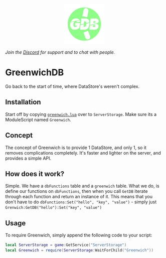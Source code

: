 
<p align="center">
  <img src="./assets/icon.png" alt="Greenwich" />
</p>

*Join the [Discord](https://discord.gg/vfn3NJ3TUm) for support and to chat with people.*

# GreenwichDB
Go back to the start of time, where DataStore's weren't complex.

## Installation

Start off by copying [`greenwich.lua`](/greenwich.lua) over to `ServerStorage`. Make sure its a ModuleScript named `Greenwich`.

## Concept

The concept of Greenwich is to provide 1 DataStore, and only 1, so it removes complications completely. It's faster and lighter on the server, and provides a simple API.

## How does it work?

Simple. We have a `dbFunctions` table and a `greenwich` table. What we do, is define our functions on `dbFunctions`, then when you call `GetDB` iterate through each function and return an instance of it. This means that you don't have to do `dbFunctions:Set("hello", "key", "value")` - simply just `Grenwich:GetDB("hello"):Set("key", "value")`

## Usage

To require Greenwich, simply append the following code to your script:

```lua
local ServerStorage = game:GetService("ServerStorage")
local Greenwich = require(ServerStorage:WaitForChild("Greenwich"))
```